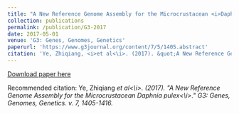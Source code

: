 ```yaml
---
title: "A New Reference Genome Assembly for the Microcrustacean <i>Daphnia pulex<\i>"
collection: publications
permalink: /publication/G3-2017
date: 2017-05-01
venue: 'G3: Genes, Genomes, Genetics'
paperurl: 'https://www.g3journal.org/content/7/5/1405.abstract'
citation: 'Ye, Zhiqiang, <i>et al<\i>. (2017). &quot;A New Reference Genome Assembly for the Microcrustacean <i>Daphnia pulex<\i>.&quot; <i>G3L Genes, Genomes, Genetics</i>. v. 7, 1405-1416.'
---
```

[Download paper here](https://www.g3journal.org/content/ggg/7/5/1405.full.pdf)

Recommended citation: Ye, Zhiqiang <i>et al<\i>. (2017). "A New Reference Genome Assembly for the Microcrustacean <i>Daphnia pulex<\i>." <i>G3: Genes, Genomes, Genetics</i>. v. 7, 1405-1416.